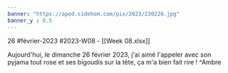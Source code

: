 ```yaml
---
banner: "https://apod.cidehom.com/pix/2023/230226.jpg"
banner_y : 0.5
---
```

26 #février-2023 #2023-W08 - [[Week 08.xlsx]]


Aujourd'hui, le dimanche 26 février 2023, j'ai aimé l'appeler avec son pyjama tout rose et ses bigoudis sur la tête, ça m'a bien fait rire ! ^Ambre